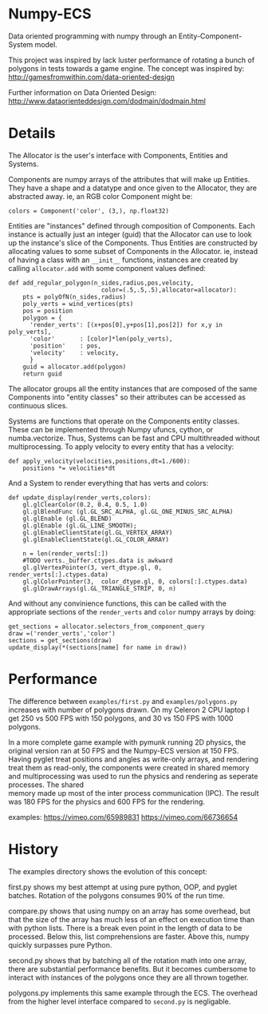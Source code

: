 Numpy-ECS
====================

Data oriented programming with numpy through an Entity-Component-System model.

This project was inspired by lack luster performance of rotating a bunch of
polygons in tests towards a game engine.  The concept was inspired by:
  http://gamesfromwithin.com/data-oriented-design

Further information on Data Oriented Design:
  http://www.dataorienteddesign.com/dodmain/dodmain.html 

Details
=======

The Allocator is the user's interface with Components, Entities and Systems.

Components are numpy arrays of the attributes that will make up Entities. 
They have a shape and a datatype and once given to the Allocator, they are 
abstracted away. ie, an RGB color Component might be:

    colors = Component('color', (3,), np.float32)

Entities are "instances" defined through composition of Components.
Each instance is actually just an integer (guid) that the Allocator can
use to look up the instance's slice of the Components.  Thus Entities are 
constructed by allocating values to some subset of Components in the Allocator.
ie, instead of having a class with an `__init__` functions, instances are 
created by calling `allocator.add` with some component values defined:

    def add_regular_polygon(n_sides,radius,pos,velocity,
                              color=(.5,.5,.5),allocator=allocator):
        pts = polyOfN(n_sides,radius)
        poly_verts = wind_vertices(pts)
        pos = position
        polygon = {
          'render_verts': [(x+pos[0],y+pos[1],pos[2]) for x,y in poly_verts],
          'color'       : [color]*len(poly_verts),
          'position'    : pos, 
          'velocity'    : velocity,
          }
        guid = allocator.add(polygon)
        return guid

The allocator groups all the entity instances that are composed of the same 
Components into "entity classes" so their attributes can be accessed as 
continuous slices.

Systems are functions that operate on the Components entity classes.  
These can be implemented through Numpy ufuncs, cython, or 
numba.vectorize. Thus, Systems can be fast and CPU multithreaded without 
multiprocessing. To apply velocity to every entity that has a velocity:

    def apply_velocity(velocities,positions,dt=1./600): 
        positions *= velocities*dt

And a System to render everything that has verts and colors:

    def update_display(render_verts,colors):
        gl.glClearColor(0.2, 0.4, 0.5, 1.0)
        gl.glBlendFunc (gl.GL_SRC_ALPHA, gl.GL_ONE_MINUS_SRC_ALPHA)                             
        gl.glEnable (gl.GL_BLEND)                                                            
        gl.glEnable (gl.GL_LINE_SMOOTH);                                                     
        gl.glEnableClientState(gl.GL_VERTEX_ARRAY)
        gl.glEnableClientState(gl.GL_COLOR_ARRAY)

        n = len(render_verts[:])
        #TODO verts._buffer.ctypes.data is awkward
        gl.glVertexPointer(3, vert_dtype.gl, 0, render_verts[:].ctypes.data)
        gl.glColorPointer(3,  color_dtype.gl, 0, colors[:].ctypes.data)
        gl.glDrawArrays(gl.GL_TRIANGLE_STRIP, 0, n)

And without any convinience functions, this can be called with the appropriate 
sections of the `render_verts` and `color` numpy arrays by doing:

    get_sections = allocator.selectors_from_component_query
    draw =('render_verts','color')
    sections = get_sections(draw)
    update_display(*(sections[name] for name in draw))

Performance
===========

The difference between `examples/first.py` and `examples/polygons.py` increases
with number of polygons drawn.  On my Celeron 2 CPU laptop I get 250 vs 500 
FPS with 150 polygons, and 30 vs 150 FPS with 1000 polygons.

In a more complete game example with pymunk running 2D physics, the original
version ran at 50 FPS and the Numpy-ECS version at 150 FPS.  Having pyglet 
treat positions and angles as write-only arrays, and rendering treat them as 
read-only, the components were created in shared memory and multiprocessing was
used to run the physics and rendering as seperate processes.  The shared  
memory made up most of the inter process communication (IPC).  The result was 
180 FPS for the physics and 600 FPS for the rendering.

examples: https://vimeo.com/65989831 https://vimeo.com/66736654

History
=======

The examples directory shows the evolution of this concept:

first.py shows my best attempt at using pure python, OOP, and pyglet batches. 
Rotation of the polygons consumes 90% of the run time.

compare.py shows that using numpy on an array has some overhead, but that
the size of the array has much less of an effect on execution time than
with python lists.  There is a break even point in the length of data to
be processed. Below this, list comprehensions are faster. Above this,
numpy quickly surpasses pure Python.

second.py shows that by batching all of the rotation math into one array,
there are substantial performance benefits.  But it becomes cumbersome 
to interact with instances of the polygons once they are all thrown 
together.

polygons.py implements this same example through the ECS.  The overhead
from the higher level interface compared to `second.py` is negligable. 

